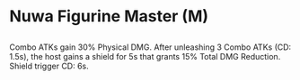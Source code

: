 # Nuwa Figurine Master (M)

## 

Combo ATKs gain 30% Physical DMG. After unleashing 3 Combo ATKs (CD: 1.5s), the host gains a shield for 5s that grants 15% Total DMG Reduction. Shield trigger CD: 6s.